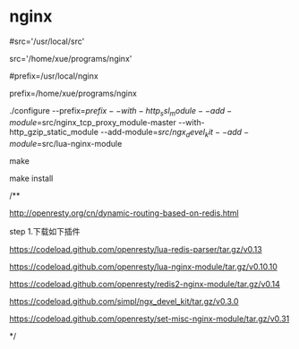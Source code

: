 # nginx

#src='/usr/local/src'

src='/home/xue/programs/nginx'

#prefix=/usr/local/nginx

prefix=/home/xue/programs/nginx

./configure --prefix=$prefix  --with-http_ssl_module --add-module=$src/nginx_tcp_proxy_module-master --with-http_gzip_static_module --add-module=$src/ngx_devel_kit  --add-module=$src/lua-nginx-module

make

make install

/**

http://openresty.org/cn/dynamic-routing-based-on-redis.html

step 1.下载如下插件

https://codeload.github.com/openresty/lua-redis-parser/tar.gz/v0.13

https://codeload.github.com/openresty/lua-nginx-module/tar.gz/v0.10.10

https://codeload.github.com/openresty/redis2-nginx-module/tar.gz/v0.14

https://codeload.github.com/simpl/ngx_devel_kit/tar.gz/v0.3.0

https://codeload.github.com/openresty/set-misc-nginx-module/tar.gz/v0.31

*/
